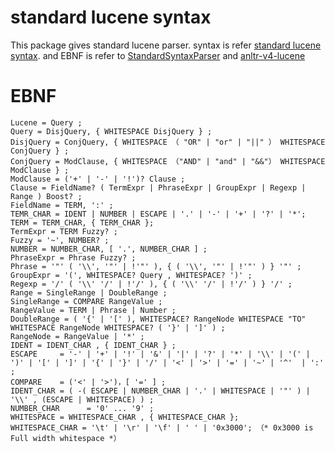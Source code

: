 # standard lucene syntax

This package gives standard lucene parser. syntax is refer [standard lucene syntax](https://lucene.apache.org/core/2_9_4/queryparsersyntax.html). and EBNF is refer to [StandardSyntaxParser](https://github.com/apache/lucene/blob/main/lucene/queryparser/src/java/org/apache/lucene/queryparser/flexible/standard/parser/StandardSyntaxParser.jj) and [anltr-v4-lucene](https://github.com/antlr/grammars-v4/tree/master/lucene)

# EBNF
```ebnf
Lucene = Query ;
Query = DisjQuery, { WHITESPACE DisjQuery } ;
DisjQuery = ConjQuery, { WHITESPACE （ "OR" | "or" | "||" ） WHITESPACE ConjQuery } ;
ConjQuery = ModClause, { WHITESPACE （"AND" | "and" | "&&"） WHITESPACE ModClause } ;
ModClause = ('+' | '-' | '!')? Clause ;
Clause = FieldName? ( TermExpr | PhraseExpr | GroupExpr | Regexp | Range ) Boost? ;
FieldName = TERM, ':' ;
TEMR_CHAR = IDENT | NUMBER | ESCAPE | '.' | '-' | '+' | '?' | '*'; 
TERM = TERM_CHAR, { TERM_CHAR };
TermExpr = TERM Fuzzy? ;
Fuzzy = '~', NUMBER? ;
NUMBER = NUMBER_CHAR, [ '.', NUMBER_CHAR ] ;
PhraseExpr = Phrase Fuzzy? ;
Phrase = '"' ( '\\', '"' | !'"' ), { ( '\\', '"' | !'"' ) } '"' ;
GroupExpr = '(', WHITESPACE? Query , WHITESPACE? ')' ;
Regexp = '/' ( '\\' '/' | !'/' ), { ( '\\' '/' | !'/' ) } '/' ;
Range = SingleRange | DoubleRange ;
SingleRange = COMPARE RangeValue ;
RangeValue = TERM | Phrase | Number ;
DoubleRange = ( '{' | '[' ), WHITESPACE? RangeNode WHITESPACE "TO" WHITESPACE RangeNode WHITESPACE? ( '}' | ']' ) ;     
RangeNode = RangeValue | '*' ;
IDENT = IDENT_CHAR , { IDENT_CHAR } ;
ESCAPE     = '-' | '+' | '!' | '&' | '|' | '?' | '*' | '\\' | '(' | ')' | '[' | ']' | '{' | '}' | '/' | '<' | '>' | '=' | '~' | '^'  | ':' ;
COMPARE    = ('<' | '>')，[ '=' ] ;
IDENT_CHAR = ( -( ESCAPE | NUMBER_CHAR | '.' | WHITESPACE | '"' ) | '\\' , (ESCAPE | WHITESPACE) ) ;
NUMBER_CHAR      = '0' ... '9' ;
WHITESPACE = WHITESPACE_CHAR , { WHITESPACE_CHAR };
WHITESPACE_CHAR = '\t' | '\r' | '\f' | ' ' | '0x3000'; （* 0x3000 is Full width whitespace *）

```